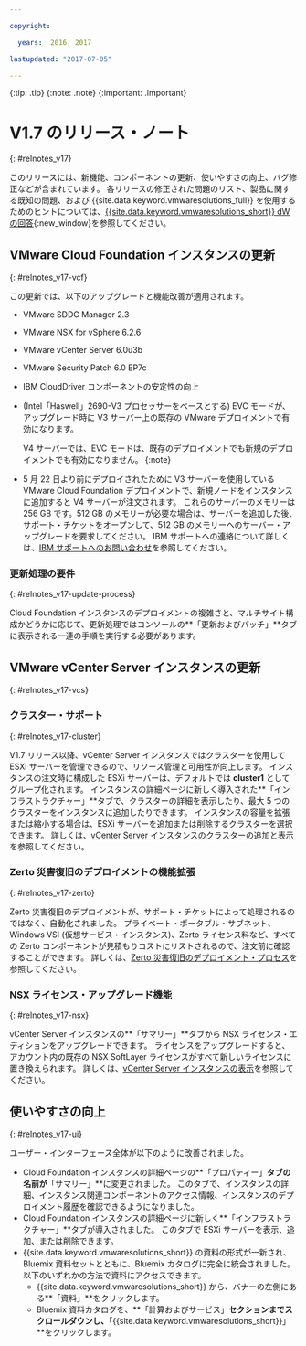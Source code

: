 ```yaml
---

copyright:

  years:  2016, 2017

lastupdated: "2017-07-05"

---
```


{:tip: .tip}
{:note: .note}
{:important: .important}

# V1.7 のリリース・ノート
{: #relnotes_v17}

このリリースには、新機能、コンポーネントの更新、使いやすさの向上、バグ修正などが含まれています。 各リリースの修正された問題のリスト、製品に関する既知の問題、および {{site.data.keyword.vmwaresolutions_full}} を使用するためのヒントについては、[{{site.data.keyword.vmwaresolutions_short}} dW の回答](https://developer.ibm.com/answers/topics/cloudvmw/){:new_window}を参照してください。

## VMware Cloud Foundation インスタンスの更新
{: #relnotes_v17-vcf}

この更新では、以下のアップグレードと機能改善が適用されます。
* VMware SDDC Manager 2.3
* VMware NSX for vSphere 6.2.6
* VMware vCenter Server 6.0u3b
* VMware Security Patch 6.0 EP7c
* IBM CloudDriver コンポーネントの安定性の向上
* (Intel「Haswell」2690-V3 プロセッサーをベースとする) EVC モードが、アップグレード時に V3 サーバー上の既存の VMware デプロイメントで有効になります。

  V4 サーバーでは、EVC モードは、既存のデプロイメントでも新規のデプロイメントでも有効になりません。
  {:note}

* 5 月 22 日より前にデプロイされたために V3 サーバーを使用している VMware Cloud Foundation デプロイメントで、新規ノードをインスタンスに追加すると V4 サーバーが注文されます。 これらのサーバーのメモリーは 256 GB です。512 GB のメモリーが必要な場合は、サーバーを追加した後、サポート・チケットをオープンして、512 GB のメモリーへのサーバー・アップグレードを要求してください。 IBM サポートへの連絡について詳しくは、[IBM サポートへのお問い合わせ](/docs/services/vmwaresolutions/vmonic?topic=vmware-solutions-trbl_support)を参照してください。

### 更新処理の要件
{: #relnotes_v17-update-process}

Cloud Foundation インスタンスのデプロイメントの複雑さと、マルチサイト構成かどうかに応じて、更新処理ではコンソールの**「更新およびパッチ」**タブに表示される一連の手順を実行する必要があります。

## VMware vCenter Server インスタンスの更新
{: #relnotes_v17-vcs}

### クラスター・サポート
{: #relnotes_v17-cluster}

V1.7 リリース以降、vCenter Server インスタンスではクラスターを使用して ESXi サーバーを管理できるので、リソース管理と可用性が向上します。 インスタンスの注文時に構成した ESXi サーバーは、デフォルトでは **cluster1** としてグループ化されます。 インスタンスの詳細ページに新しく導入された**「インフラストラクチャー」**タブで、クラスターの詳細を表示したり、最大 5 つのクラスターをインスタンスに追加したりできます。 インスタンスの容量を拡張または縮小する場合は、ESXi サーバーを追加または削除するクラスターを選択できます。 詳しくは、[vCenter Server インスタンスのクラスターの追加と表示](/docs/services/vmwaresolutions/vcenter?topic=vmware-solutions-adding-and-viewing-clusters-for-vcenter-server-instances)を参照してください。

### Zerto 災害復旧のデプロイメントの機能拡張
{: #relnotes_v17-zerto}

Zerto 災害復旧のデプロイメントが、サポート・チケットによって処理されるのではなく、自動化されました。 プライベート・ポータブル・サブネット、Windows VSI (仮想サービス・インスタンス)、Zerto ライセンス料など、すべての Zerto コンポーネントが見積もりコストにリストされるので、注文前に確認することができます。 詳しくは、[Zerto 災害復旧のデプロイメント・プロセス](/docs/services/vmwaresolutions/services?topic=vmware-solutions-addingzertodr)を参照してください。

### NSX ライセンス・アップグレード機能
{: #relnotes_v17-nsx}

vCenter Server インスタンスの**「サマリー」**タブから NSX ライセンス・エディションをアップグレードできます。 ライセンスをアップグレードすると、アカウント内の既存の NSX SoftLayer ライセンスがすべて新しいライセンスに置き換えられます。 詳しくは、[vCenter Server インスタンスの表示](/docs/services/vmwaresolutions/vcenter?topic=vmware-solutions-vc_viewinginstances)を参照してください。

## 使いやすさの向上
{: #relnotes_v17-ui}

ユーザー・インターフェース全体が以下のように改善されました。
* Cloud Foundation インスタンスの詳細ページの**「プロパティー」**タブの名前が**「サマリー」**に変更されました。 このタブで、インスタンスの詳細、インスタンス関連コンポーネントのアクセス情報、インスタンスのデプロイメント履歴を確認できるようになりました。
* Cloud Foundation インスタンスの詳細ページに新しく**「インフラストラクチャー」**タブが導入されました。 このタブで ESXi サーバーを表示、追加、または削除できます。
* {{site.data.keyword.vmwaresolutions_short}} の資料の形式が一新され、Bluemix 資料セットとともに、Bluemix カタログに完全に統合されました。 以下のいずれかの方法で資料にアクセスできます。
  * {{site.data.keyword.vmwaresolutions_short}} から、バナーの左側にある**「資料」**をクリックします。
  * Bluemix 資料カタログを、**「計算およびサービス」**セクションまでスクロールダウンし、**「{{site.data.keyword.vmwaresolutions_short}}」**をクリックします。
